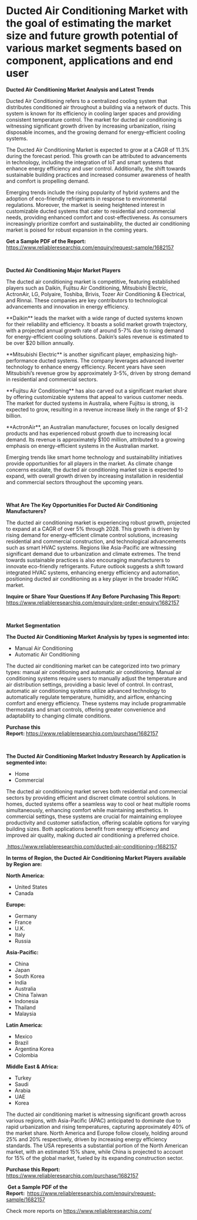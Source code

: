 <p><h1>Ducted Air Conditioning Market with the goal of estimating the market size and future growth potential of various market segments based on component, applications and end user</h1></p><p><strong>Ducted Air Conditioning Market Analysis and Latest Trends</strong></p>
<p><p>Ducted Air Conditioning refers to a centralized cooling system that distributes conditioned air throughout a building via a network of ducts. This system is known for its efficiency in cooling larger spaces and providing consistent temperature control. The market for ducted air conditioning is witnessing significant growth driven by increasing urbanization, rising disposable incomes, and the growing demand for energy-efficient cooling systems.</p><p>The Ducted Air Conditioning Market is expected to grow at a CAGR of 11.3% during the forecast period. This growth can be attributed to advancements in technology, including the integration of IoT and smart systems that enhance energy efficiency and user control. Additionally, the shift towards sustainable building practices and increased consumer awareness of health and comfort is propelling demand. </p><p>Emerging trends include the rising popularity of hybrid systems and the adoption of eco-friendly refrigerants in response to environmental regulations. Moreover, the market is seeing heightened interest in customizable ducted systems that cater to residential and commercial needs, providing enhanced comfort and cost-effectiveness. As consumers increasingly prioritize comfort and sustainability, the ducted air conditioning market is poised for robust expansion in the coming years.</p></p>
<p><strong>Get a Sample PDF of the Report:&nbsp;</strong> <a href="https://www.reliableresearchiq.com/enquiry/request-sample/1682157?utm_campaign=2443&utm_medium=2&utm_source=Github&utm_content=ia&utm_term=10042025&utm_id=ducted-air-conditioning">https://www.reliableresearchiq.com/enquiry/request-sample/1682157</a></p>
<p>&nbsp;</p>
<p><strong>Ducted Air Conditioning Major Market Players</strong></p>
<p><p>The ducted air conditioning market is competitive, featuring established players such as Daikin, Fujitsu Air Conditioning, Mitsubishi Electric, ActronAir, LG, Polyaire, Toshiba, Brivis, Tozer Air Conditioning & Electrical, and Rinnai. These companies are key contributors to technological advancements and innovation in energy efficiency.</p><p>**Daikin** leads the market with a wide range of ducted systems known for their reliability and efficiency. It boasts a solid market growth trajectory, with a projected annual growth rate of around 5-7% due to rising demand for energy-efficient cooling solutions. Daikin’s sales revenue is estimated to be over $20 billion annually.</p><p>**Mitsubishi Electric** is another significant player, emphasizing high-performance ducted systems. The company leverages advanced inverter technology to enhance energy efficiency. Recent years have seen Mitsubishi’s revenue grow by approximately 3-5%, driven by strong demand in residential and commercial sectors. </p><p>**Fujitsu Air Conditioning** has also carved out a significant market share by offering customizable systems that appeal to various customer needs. The market for ducted systems in Australia, where Fujitsu is strong, is expected to grow, resulting in a revenue increase likely in the range of $1-2 billion.</p><p>**ActronAir**, an Australian manufacturer, focuses on locally designed products and has experienced robust growth due to increasing local demand. Its revenue is approximately $100 million, attributed to a growing emphasis on energy-efficient systems in the Australian market.</p><p>Emerging trends like smart home technology and sustainability initiatives provide opportunities for all players in the market. As climate change concerns escalate, the ducted air conditioning market size is expected to expand, with overall growth driven by increasing installation in residential and commercial sectors throughout the upcoming years.</p></p>
<p>&nbsp;</p>
<p><strong>What Are The Key Opportunities For Ducted Air Conditioning Manufacturers?</strong></p>
<p><p>The ducted air conditioning market is experiencing robust growth, projected to expand at a CAGR of over 5% through 2028. This growth is driven by rising demand for energy-efficient climate control solutions, increasing residential and commercial construction, and technological advancements such as smart HVAC systems. Regions like Asia-Pacific are witnessing significant demand due to urbanization and climate extremes. The trend towards sustainable practices is also encouraging manufacturers to innovate eco-friendly refrigerants. Future outlook suggests a shift toward integrated HVAC systems, enhancing energy efficiency and automation, positioning ducted air conditioning as a key player in the broader HVAC market.</p></p>
<p><strong>Inquire or Share Your Questions If Any Before Purchasing This Report:</strong> <a href="https://www.reliableresearchiq.com/enquiry/pre-order-enquiry/1682157?utm_campaign=2443&utm_medium=2&utm_source=Github&utm_content=ia&utm_term=10042025&utm_id=ducted-air-conditioning">https://www.reliableresearchiq.com/enquiry/pre-order-enquiry/1682157</a></p>
<p>&nbsp;</p>
<p><strong>Market Segmentation</strong></p>
<p><strong>The Ducted Air Conditioning Market Analysis by types is segmented into:</strong></p>
<p><ul><li>Manual Air Conditioning</li><li>Automatic Air Conditioning</li></ul></p>
<p><p>The ducted air conditioning market can be categorized into two primary types: manual air conditioning and automatic air conditioning. Manual air conditioning systems require users to manually adjust the temperature and air distribution settings, providing a basic level of control. In contrast, automatic air conditioning systems utilize advanced technology to automatically regulate temperature, humidity, and airflow, enhancing comfort and energy efficiency. These systems may include programmable thermostats and smart controls, offering greater convenience and adaptability to changing climate conditions.</p></p>
<p><strong>Purchase this Report:&nbsp;</strong><a href="https://www.reliableresearchiq.com/purchase/1682157?utm_campaign=2443&utm_medium=2&utm_source=Github&utm_content=ia&utm_term=10042025&utm_id=ducted-air-conditioning">https://www.reliableresearchiq.com/purchase/1682157</a></p>
<p>&nbsp;</p>
<p><strong>The Ducted Air Conditioning Market Industry Research by Application is segmented into:</strong></p>
<p><ul><li>Home</li><li>Commercial</li></ul></p>
<p><p>The ducted air conditioning market serves both residential and commercial sectors by providing efficient and discreet climate control solutions. In homes, ducted systems offer a seamless way to cool or heat multiple rooms simultaneously, enhancing comfort while maintaining aesthetics. In commercial settings, these systems are crucial for maintaining employee productivity and customer satisfaction, offering scalable options for varying building sizes. Both applications benefit from energy efficiency and improved air quality, making ducted air conditioning a preferred choice.</p></p>
<p><a href="https://www.reliableresearchiq.com/ducted-air-conditioning-r1682157?utm_campaign=2443&utm_medium=2&utm_source=Github&utm_content=ia&utm_term=10042025&utm_id=ducted-air-conditioning">&nbsp;https://www.reliableresearchiq.com/ducted-air-conditioning-r1682157</a></p>
<p><strong>In terms of Region, the Ducted Air Conditioning Market Players available by Region are:</strong></p>
<p>
    <p> <strong> North America: </strong>
        <ul>
            <li>United States</li>
            <li>Canada</li>
        </ul>
        </p> 
    <p> <strong> Europe: </strong>
        <ul>
            <li>Germany</li>
            <li>France</li>
            <li>U.K.</li>
            <li>Italy</li>
            <li>Russia</li>
        </ul>
        </p> 
    <p> <strong> Asia-Pacific: </strong>
        <ul>
            <li>China</li>
            <li>Japan</li>
            <li>South Korea</li>
            <li>India</li>
            <li>Australia</li>
            <li>China Taiwan</li>
            <li>Indonesia</li>
            <li>Thailand</li>
            <li>Malaysia</li>
        </ul>
        </p> 
    <p> <strong> Latin America: </strong>
        <ul>
            <li>Mexico</li>
            <li>Brazil</li>
            <li>Argentina Korea</li>
            <li>Colombia</li>
        </ul>
        </p> 
    <p> <strong> Middle East & Africa: </strong>
        <ul>
            <li>Turkey</li>
            <li>Saudi</li>
            <li>Arabia</li>
            <li>UAE</li>
            <li>Korea</li>
        </ul>
    </p>
    </p>
<p><p>The ducted air conditioning market is witnessing significant growth across various regions, with Asia-Pacific (APAC) anticipated to dominate due to rapid urbanization and rising temperatures, capturing approximately 40% of the market share. North America and Europe follow closely, holding around 25% and 20% respectively, driven by increasing energy efficiency standards. The USA represents a substantial portion of the North American market, with an estimated 15% share, while China is projected to account for 15% of the global market, fueled by its expanding construction sector.</p></p>
<p><strong>Purchase this Report: </strong><a href="https://www.reliableresearchiq.com/purchase/1682157?utm_campaign=2443&utm_medium=2&utm_source=Github&utm_content=ia&utm_term=10042025&utm_id=ducted-air-conditioning">https://www.reliableresearchiq.com/purchase/1682157</a></p>
<p>&nbsp;<strong>Get a Sample PDF of the Report:&nbsp;&nbsp;</strong><a href="https://www.reliableresearchiq.com/enquiry/request-sample/1682157?utm_campaign=2443&utm_medium=2&utm_source=Github&utm_content=ia&utm_term=10042025&utm_id=ducted-air-conditioning">https://www.reliableresearchiq.com/enquiry/request-sample/1682157</a></p>
<p><strong></strong></p>
<p>Check more reports on <a href="https://www.reliableresearchiq.com/?utm_campaign=2443&utm_medium=2&utm_source=Github&utm_content=ia&utm_term=10042025&utm_id=ducted-air-conditioning">https://www.reliableresearchiq.com/</a></p>